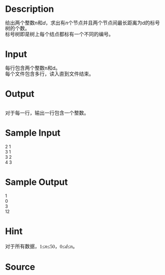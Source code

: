 
# Description

<div class="content"><div><span style="font-size: medium"><span style="line-height: 115%">给出两个整数</span><i><span style="line-height: 115%">n</span></i><span style="line-height: 115%">和</span><i><span style="line-height: 115%">d</span></i><span style="line-height: 115%">，求出有</span><i><span style="line-height: 115%">n</span></i><span style="line-height: 115%">个节点并且两个节点间最长距离为</span><span style="line-height: 115%">d</span><span style="line-height: 115%">的标号树的个数。</span></span></div>
<div><span style="font-size: medium"><span style="line-height: 115%">标号树即是树上每个结点都标有一个不同的编号。</span></span></div></div>

# Input

<div class="content"><div><span style="font-size: medium"><span style="line-height: 115%">每行包含两个整数</span><span style="line-height: 115%">n</span><span style="line-height: 115%">和</span><span style="line-height: 115%">d</span><span style="line-height: 115%">。</span></span></div>
<div><span style="font-size: medium"><span style="line-height: 115%">每个文件包含多行，读入直到文件结束。</span></span></div></div>

# Output

<div class="content"><div> </div>
<div><span style="font-size: medium"><span style="line-height: 115%">对于每一行，输出一行包含一个整数。</span></span></div></div>

# Sample Input

<div class="content"><span class="sampledata">2 1<br/>
3 1<br/>
3 2<br/>
4 3<br/>
</span></div>

# Sample Output

<div class="content"><span class="sampledata">1<br/>
0<br/>
3<br/>
12<br/>
</span></div>

# Hint

<div class="content"><p></p><p class="MsoNormal" style="margin: 0cm 0cm 0pt"><font size="3"><span style="font-family: 宋体; mso-ascii-font-family: &#39;Times New Roman&#39;; mso-hansi-font-family: &#39;Times New Roman&#39;">对于所有数据，</span><font face="Times New Roman"><span lang="EN-US">1</span><span lang="EN-US" style="mso-bidi-font-size: 10.5pt">≤<i style="mso-bidi-font-style: normal">n</i>≤50</span></font><span style="font-family: 宋体; mso-ascii-font-family: &#39;Times New Roman&#39;; mso-hansi-font-family: &#39;Times New Roman&#39;; mso-bidi-font-size: 10.5pt">，</span><font face="Times New Roman"><span lang="EN-US">0</span><span lang="EN-US" style="mso-bidi-font-size: 10.5pt">≤<i style="mso-bidi-font-style: normal">d</i>≤<i style="mso-bidi-font-style: normal">n</i></span></font><span style="font-family: 宋体; mso-ascii-font-family: &#39;Times New Roman&#39;; mso-hansi-font-family: &#39;Times New Roman&#39;; mso-bidi-font-size: 10.5pt">。</span></font><span lang="EN-US" style="mso-bidi-font-size: 10.5pt"><o:p></o:p></span></p><p></p></div>

# Source

<div class="content"><p><a href="problemset.php?search="></a></p></div>

